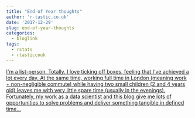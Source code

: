 ```yaml
---
title: "End of Year thoughts"
author: 'r-tastic.co.uk'
date: '2017-12-29'
slug: end-of-year-thoughts
categories:
  - bloglink
tags:
  - rstats
  - rtasticcouk
---
```


[I'm a list-person. Totally. I love ticking off boxes, feeling that I've achieved a lot every day. At the same time, working full time in London (meaning work + non-negligible commute) while having two small children (2 and 4 years old) leaves me with very little spare time (usually in the evenings). Fortunately, my work as a data scientist and this blog give me lots of opportunities to solve problems and deliver something tangible in defined time...<click to read more>](https://r-tastic.co.uk/post/end-of-year-thoughts/)

